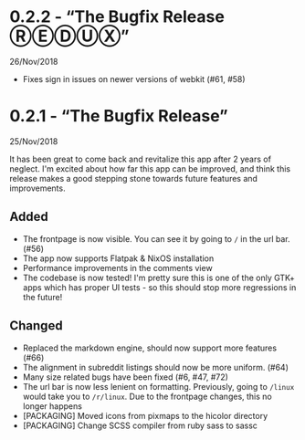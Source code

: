 # 0.2.2 - “The Bugfix Release ⓇⒺⒹⓊⓍ”

26/Nov/2018

- Fixes sign in issues on newer versions of webkit (#61, #58)

# 0.2.1 - “The Bugfix Release”

25/Nov/2018

It has been great to come back and revitalize this app after 2 years of
neglect.  I'm excited about how far this app can be improved, and think this
release makes a good stepping stone towards future features and improvements.

## Added

- The frontpage is now visible.  You can see it by going to `/` in the url bar.
  (#56)
- The app now supports Flatpak & NixOS installation
- Performance improvements in the comments view
- The codebase is now tested!  I'm pretty sure this is one of the only GTK+
  apps which has proper UI tests - so this should stop more regressions in the
  future!

## Changed

- Replaced the markdown engine, should now support more features (#66)
- The alignment in subreddit listings should now be more uniform. (#64)
- Many size related bugs have been fixed (#6, #47, #72)
- The url bar is now less lenient on formatting.  Previously, going to `/linux`
  would take you to `/r/linux`.  Due to the frontpage changes, this no longer
  happens
- [PACKAGING] Moved icons from pixmaps to the hicolor directory
- [PACKAGING] Change SCSS compiler from ruby sass to sassc
